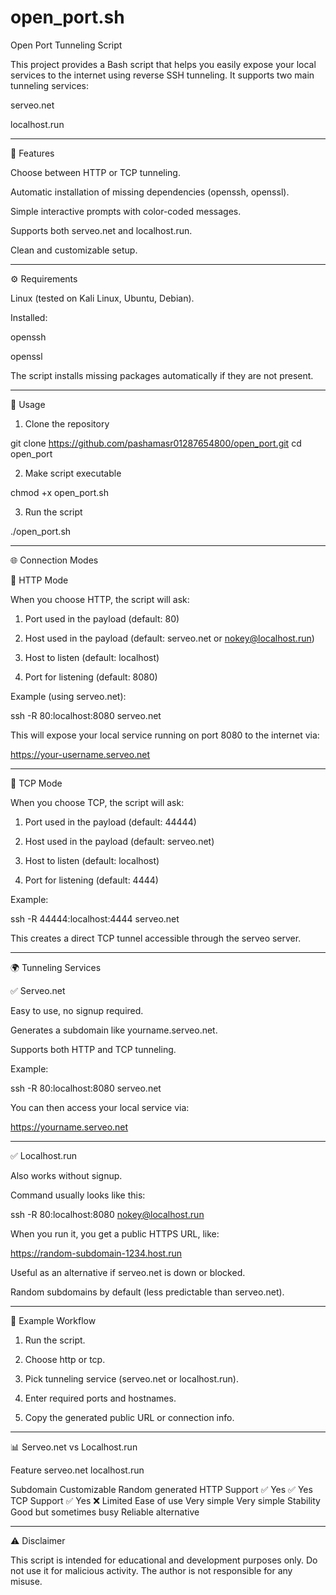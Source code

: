 # open_port.sh

Open Port Tunneling Script

This project provides a Bash script that helps you easily expose your local services to the internet using reverse SSH tunneling.
It supports two main tunneling services:

serveo.net

localhost.run



---

🚀 Features

Choose between HTTP or TCP tunneling.

Automatic installation of missing dependencies (openssh, openssl).

Simple interactive prompts with color-coded messages.

Supports both serveo.net and localhost.run.

Clean and customizable setup.



---

⚙️ Requirements

Linux (tested on Kali Linux, Ubuntu, Debian).

Installed:

openssh

openssl



The script installs missing packages automatically if they are not present.


---

📌 Usage

1. Clone the repository

git clone https://github.com/pashamasr01287654800/open_port.git
cd open_port

2. Make script executable

chmod +x open_port.sh

3. Run the script

./open_port.sh


---

🌐 Connection Modes

🔹 HTTP Mode

When you choose HTTP, the script will ask:

1. Port used in the payload (default: 80)


2. Host used in the payload (default: serveo.net or nokey@localhost.run)


3. Host to listen (default: localhost)


4. Port for listening (default: 8080)



Example (using serveo.net):

ssh -R 80:localhost:8080 serveo.net

This will expose your local service running on port 8080 to the internet via:

https://your-username.serveo.net


---

🔹 TCP Mode

When you choose TCP, the script will ask:

1. Port used in the payload (default: 44444)


2. Host used in the payload (default: serveo.net)


3. Host to listen (default: localhost)


4. Port for listening (default: 4444)



Example:

ssh -R 44444:localhost:4444 serveo.net

This creates a direct TCP tunnel accessible through the serveo server.


---

🌍 Tunneling Services

✅ Serveo.net

Easy to use, no signup required.

Generates a subdomain like yourname.serveo.net.

Supports both HTTP and TCP tunneling.


Example:

ssh -R 80:localhost:8080 serveo.net

You can then access your local service via:

https://yourname.serveo.net


---

✅ Localhost.run

Also works without signup.

Command usually looks like this:

ssh -R 80:localhost:8080 nokey@localhost.run

When you run it, you get a public HTTPS URL, like:

https://random-subdomain-1234.host.run

Useful as an alternative if serveo.net is down or blocked.

Random subdomains by default (less predictable than serveo.net).



---

🔄 Example Workflow

1. Run the script.


2. Choose http or tcp.


3. Pick tunneling service (serveo.net or localhost.run).


4. Enter required ports and hostnames.


5. Copy the generated public URL or connection info.




---

📊 Serveo.net vs Localhost.run

Feature	serveo.net	localhost.run

Subdomain	Customizable	Random generated
HTTP Support	✅ Yes	✅ Yes
TCP Support	✅ Yes	❌ Limited
Ease of use	Very simple	Very simple
Stability	Good but sometimes busy	Reliable alternative



---

⚠️ Disclaimer

This script is intended for educational and development purposes only.
Do not use it for malicious activity. The author is not responsible for any misuse.

